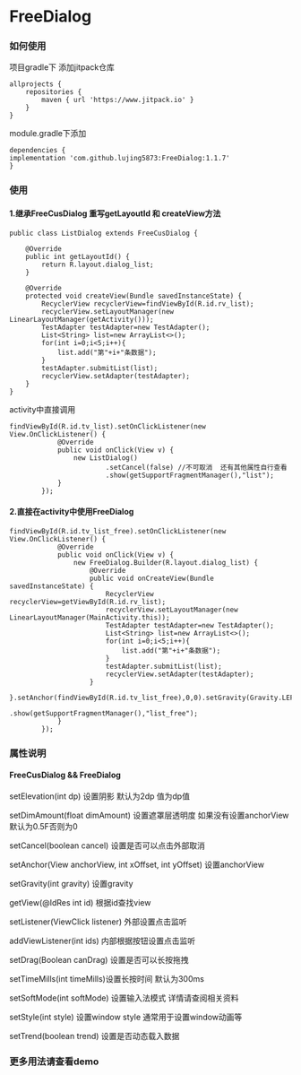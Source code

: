 # FreeDialog
### 如何使用
项目gradle下 添加jitpack仓库
```
allprojects {
    repositories {
        maven { url 'https://www.jitpack.io' }
    }
}
```
module.gradle下添加
```
dependencies {
implementation 'com.github.lujing5873:FreeDialog:1.1.7'
}
```
### 使用

#### 1.继承FreeCusDialog 重写getLayoutId 和 createView方法
```
public class ListDialog extends FreeCusDialog {

    @Override
    public int getLayoutId() {
        return R.layout.dialog_list;
    }

    @Override
    protected void createView(Bundle savedInstanceState) {
        RecyclerView recyclerView=findViewById(R.id.rv_list);
        recyclerView.setLayoutManager(new LinearLayoutManager(getActivity()));
        TestAdapter testAdapter=new TestAdapter();
        List<String> list=new ArrayList<>();
        for(int i=0;i<5;i++){
            list.add("第"+i+"条数据");
        }
        testAdapter.submitList(list);
        recyclerView.setAdapter(testAdapter);
    }
}
```
activity中直接调用
```
findViewById(R.id.tv_list).setOnClickListener(new View.OnClickListener() {
            @Override
            public void onClick(View v) {
                new ListDialog()
                        .setCancel(false) //不可取消  还有其他属性自行查看
                        .show(getSupportFragmentManager(),"list");
            }
        });
```
#### 2.直接在activity中使用FreeDialog
```
findViewById(R.id.tv_list_free).setOnClickListener(new View.OnClickListener() {
            @Override
            public void onClick(View v) {
                new FreeDialog.Builder(R.layout.dialog_list) {
                    @Override
                    public void onCreateView(Bundle savedInstanceState) {
                        RecyclerView recyclerView=getViewById(R.id.rv_list);
                        recyclerView.setLayoutManager(new LinearLayoutManager(MainActivity.this));
                        TestAdapter testAdapter=new TestAdapter();
                        List<String> list=new ArrayList<>();
                        for(int i=0;i<5;i++){
                            list.add("第"+i+"条数据");
                        }
                        testAdapter.submitList(list);
                        recyclerView.setAdapter(testAdapter);
                    }
                }.setAnchor(findViewById(R.id.tv_list_free),0,0).setGravity(Gravity.LEFT)
                        .show(getSupportFragmentManager(),"list_free");
            }
        });
```

### 属性说明
#### FreeCusDialog && FreeDialog
setElevation(int dp) 设置阴影 默认为2dp 值为dp值

setDimAmount(float dimAmount)  设置遮罩层透明度 如果没有设置anchorView 默认为0.5F否则为0

setCancel(boolean cancel) 设置是否可以点击外部取消

setAnchor(View anchorView, int xOffset, int yOffset) 设置anchorView  

setGravity(int gravity) 设置gravity

getView(@IdRes int id) 根据id查找view

setListener(ViewClick listener) 外部设置点击监听

addViewListener(int ids) 内部根据按钮设置点击监听

setDrag(Boolean canDrag) 设置是否可以长按拖拽

setTimeMills(int timeMills)设置长按时间  默认为300ms

setSoftMode(int softMode) 设置输入法模式 详情请查阅相关资料

setStyle(int style) 设置window style 通常用于设置window动画等
 
setTrend(boolean trend) 设置是否动态载入数据


### 更多用法请查看demo

